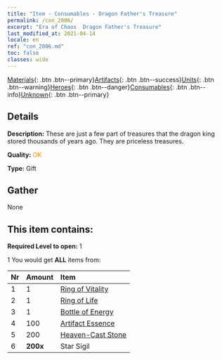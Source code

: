 ```yaml
---
title: "Item - Consumables - Dragon Father's Treasure"
permalink: /con_2006/
excerpt: "Era of Chaos  Dragon Father's Treasure"
last_modified_at: 2021-04-14
locale: en
ref: "con_2006.md"
toc: false
classes: wide
---
```

 [Materials](/Items/){: .btn .btn--primary}[Artifacts](/Items/Artifacts/){: .btn .btn--success}[Units](/Items/Units/){: .btn .btn--warning}[Heroes](/Items/Heroes/){: .btn .btn--danger}[Consumables](/Items/Consumables/){: .btn .btn--info}[Unknown](/Items/Unknown/){: .btn .btn--primary}

## Details
 **Description:** These are just a few part of treasures that the dragon king stored thousands of years ago. They are priceless treasures.

 **Quality:** <span style="color: #FF8C00">OK</span>

 **Type:** Gift

## Gather

  None

## This item contains:

 **Required Level to open:** 1

 1 You would get **ALL** items  from:

  | Nr | Amount |     Item    |
  |:---|:-------|:------------|
  | 1 | 1 | [Ring of Vitality](/Items/art_106/) | 
  | 2 | 1 | [Ring of Life](/Items/art_107/) | 
  | 3 | 1 | [Bottle of Energy](/Items/art_108/) | 
  | 4 | 100 | [Artifact Essence](/Items/con_761/) | 
  | 5 | 200 | [Heaven-Cast Stone](/Items/art_188/) | 
  | 6 |  **200x** | Star Sigil |  | 
